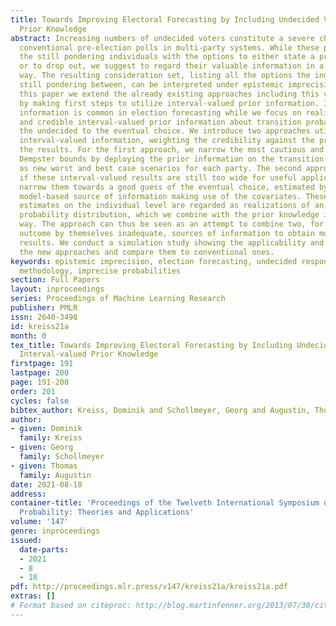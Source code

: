 ```yaml
---
title: Towards Improving Electoral Forecasting by Including Undecided Voters and Interval-valued
  Prior Knowledge
abstract: Increasing numbers of undecided voters constitute a severe challenge for
  conventional pre-election polls in multi-party systems. While these polls only provide
  the still pondering individuals with the options to either state a precise party
  or to drop out, we suggest to regard their valuable information in a set-valued
  way. The resulting consideration set, listing all the options the individual is
  still pondering between, can be interpreted under epistemic imprecision. Within
  this paper we extend the already existing approaches including this valuable information,
  by making first steps to utilize interval-valued prior information. Including background
  information is common in election forecasting while we focus on realistically obtainable
  and credible interval-valued prior information about transition probabilities from
  the undecided to the eventual choice. We introduce two approaches utilizing this
  interval-valued information, weighting the credibility against the precision of
  the results. For the first approach, we narrow the most cautious and wide so-called
  Dempster bounds by deploying the prior information on the transition probabilities
  as new worst and best case scenarios for each party. The second approach applies
  if these interval-valued results are still too wide for useful application. We hereby
  narrow them towards a good guess of the eventual choice, estimated by a further
  model-based source of information making use of the covariates. These single-valued
  estimates on the individual level are regarded as realizations of an underlying
  probability distribution, which we combine with the prior knowledge in a Bayesian
  way. The approach can thus be seen as an attempt to combine two, for the needed
  outcome by themselves inadequate, sources of information to obtain more concise
  results. We conduct a simulation study showing the applicability and virtues of
  the new approaches and compare them to conventional ones.
keywords: epistemic imprecision, election forecasting, undecided respondents, survey
  methodology, imprecise probabilities
section: Full Papers
layout: inproceedings
series: Proceedings of Machine Learning Research
publisher: PMLR
issn: 2640-3498
id: kreiss21a
month: 0
tex_title: Towards Improving Electoral Forecasting by Including Undecided Voters and
  Interval-valued Prior Knowledge
firstpage: 191
lastpage: 200
page: 191-200
order: 201
cycles: false
bibtex_author: Kreiss, Dominik and Schollmeyer, Georg and Augustin, Thomas
author:
- given: Dominik
  family: Kreiss
- given: Georg
  family: Schollmeyer
- given: Thomas
  family: Augustin
date: 2021-08-18
address:
container-title: 'Proceedings of the Twelveth International Symposium on Imprecise
  Probability: Theories and Applications'
volume: '147'
genre: inproceedings
issued:
  date-parts:
  - 2021
  - 8
  - 18
pdf: http://proceedings.mlr.press/v147/kreiss21a/kreiss21a.pdf
extras: []
# Format based on citeproc: http://blog.martinfenner.org/2013/07/30/citeproc-yaml-for-bibliographies/
---
```

